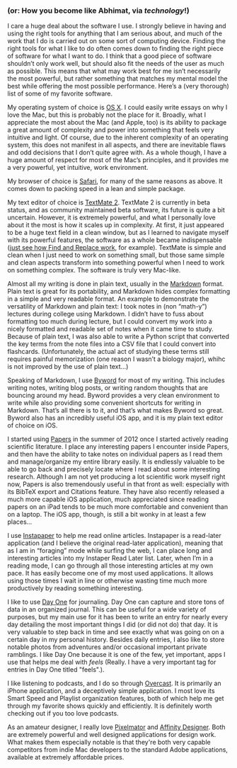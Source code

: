 ### (or: How you become like Abhimat, via *technology*!)

I care a huge deal about the software I use. I strongly believe in having and using the right tools for anything that I am serious about, and much of the work that I do is carried out on some sort of computing device. Finding the right tools for what I like to do often comes down to finding the right piece of software for what I want to do. I think that a good piece of software shouldn’t only work well, but should also fit the needs of the user as much as possible. This means that what may work best for me isn’t necessarily the most powerful, but rather something that matches my mental model the best while offering the most possible performance. Here’s a (very thorough) list of some of my favorite software.

My operating system of choice is [OS X](http://www.apple.com/osx/). I could easily write essays on why I love the Mac, but this is probably not the place for it. Broadly, what I appreciate the most about the Mac (and Apple, too) is its ability to package a great amount of complexity and power into something that feels very intuitive and light. Of course, due to the inherent complexity of an operating system, this does not manifest in all aspects, and there are inevitable flaws and odd decisions that I don’t quite agree with. As a whole though, I have a huge amount of respect for most of the Mac’s principles, and it provides me a very powerful, yet intuitive, work environment.

My browser of choice is [Safari](http://www.apple.com/safari/), for many of the same reasons as above. It comes down to packing speed in a lean and simple package.

My text editor of choice is [TextMate 2](http://macromates.com/). TextMate 2 is currently in beta status, and as community maintained beta software, its future is quite a bit uncertain. However, it is extremely powerful, and what I personally love about it the most is how it scales up in complexity. At first, it just appeared to be a huge text field in a clean window, but as I learned to navigate myself with its powerful features, the software as a whole became indispensable ([just see how Find and Replace work](http://blog.macromates.com/2012/using-find-and-replace/), for example). TextMate is simple and clean when I just need to work on something small, but those same simple and clean aspects transform into something powerful when I need to work on something complex. The software is truly very Mac-like.

Almost all my writing is done in plain text, usually in the [Markdown](http://daringfireball.net/projects/markdown/) format. Plain text is great for its portability, and Markdown hides complex formatting in a simple and very readable format. An example to demonstrate the versatility of Markdown and plain text: I took notes in (non “math-y”) lectures during college using Markdown. I didn’t have to fuss about formatting too much during lecture, but I could convert my work into a nicely formatted and readable set of notes when it came time to study. Because of plain text, I was also able to write a Python script that converted the key terms from the note files into a CSV file that I could convert into flashcards. (Unfortunately, the actual act of studying these terms still requires painful memorization (one reason I wasn’t a biology major), whihc is not improved by the use of plain text…)

Speaking of Markdown, I use [Byword](http://bywordapp.com/) for most of my writing. This includes writing notes, writing blog posts, or writing random thoughts that are bouncing around my head. Byword provides a very clean environment to write while also providing some convenient shortcuts for writing in Markdown. That’s all there is to it, and that’s what makes Byword so great. Byword also has an incredibly useful iOS app, and it is my plain text editor of choice on iOS.

I started using [Papers](http://www.mekentosj.com/papers/) in the summer of 2012 once I started actively reading scientific literature. I place any interesting papers I encounter inside Papers, and then have the ability to take notes on individual papers as I read them and manage/organize my entire library easily. It is endlessly valuable to be able to go back and precisely locate where I read about some interesting research. Although I am not yet producing a lot scientific work myself right now, Papers is also tremendously useful in that front as well: especially with its BibTeX export and Citations feature. They have also recently released a much more capable iOS application, much appreciated since reading papers on an iPad tends to be much more comfortable and convenient than on a laptop. The iOS app, though, is still a bit wonky in at least a few places…

I use [Instapaper](http://www.instapaper.com/) to help me read online articles. Instapaper is a read-later application (and I believe the original read-later application), meaning that as I am in “foraging” mode while surfing the web, I can place long and interesting articles into my Instaper Read Later list. Later, when I’m in a reading mode, I can go through all those interesting articles at my own pace. It has easily become one of my most used applications. It allows using those times I wait in line or otherwise wasting time much more productively by reading something interesting.

I like to use [Day One](http://dayoneapp.com/) for journaling. Day One can capture and store tons of data in an organized journal. This can be useful for a wide variety of purposes, but my main use for it has been to write an entry for nearly every day detailing the most important things I did (or did not do) that day. It is very valuable to step back in time and see exactly what was going on on a certain day in my personal history. Besides daily entries, I also like to store notable photos from adventures and/or occasional important private ramblings. I like Day One because it is one of the few, yet important, apps I use that helps me deal with *feels* (Really. I have a very important tag for entries in Day One titled "feels".).

I like listening to podcasts, and I do so through [Overcast](https://overcast.fm/). It is primarily an iPhone application, and a deceptively simple application. I most love its Smart Speed and Playlist organization features, both of which help me get through my favorite shows quickly and efficiently. It is definitely worth checking out if you too love podcasts.

As an amateur designer, I really love [Pixelmator](http://www.pixelmator.com) and [Affinity Designer](https://affinity.serif.com/en-us/designer/). Both are extremely powerful and well designed applications for design work. What makes them especially notable is that they're both very capable competitors from indie Mac developers to the standard Adobe applications, available at extremely affordable prices.